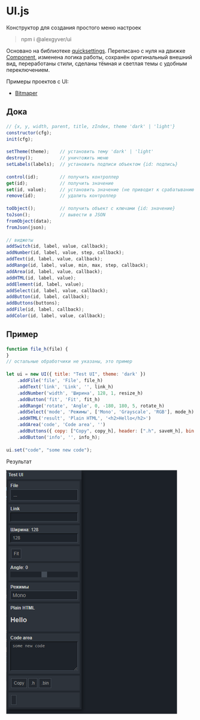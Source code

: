# UI.js
Конструктор для создания простого меню настроек

> npm i @alexgyver/ui

Основано на библиотеке [quicksettings](https://github.com/bit101/quicksettings). Переписано с нуля на движке [Component](https://github.com/bit101/quicksettings), изменена логика работы, сохранён оригинальный внешний вид, переработаны стили, сделаны тёмная и светлая темы с удобным переключением.

Примеры проектов с UI:
- [Bitmaper](https://alexgyver.github.io/Bitmaper/)

## Дока
```js
// {x, y, width, parent, title, zIndex, theme 'dark' | 'light'}
constructor(cfg);
init(cfg);

setTheme(theme);    // установить тему 'dark' | 'light'
destroy();          // уничтожить меню
setLabels(labels);  // установить подписи объектом {id: подпись}

control(id);        // получить контроллер
get(id);            // получить значение
set(id, value);     // установить значение (не приводит к срабатыванию коллбэка)
remove(id);         // удалить контроллер

toObject();         // получить объект с ключами {id: значение}
toJson();           // вывести в JSON
fromObject(data);
fromJson(json);

// виджеты
addSwitch(id, label, value, callback);
addNumber(id, label, value, step, callback);
addText(id, label, value, callback);
addRange(id, label, value, min, max, step, callback);
addArea(id, label, value, callback);
addHTML(id, label, value);
addElement(id, label, value);
addSelect(id, label, value, callback);
addButton(id, label, callback);
addButtons(buttons);
addFile(id, label, callback);
addColor(id, label, value, callback);
```

## Пример
```js
function file_h(file) {
}
// остальные обработчики не указаны, это пример

let ui = new UI({ title: "Test UI", theme: 'dark' })
    .addFile('file', 'File', file_h)
    .addText('link', 'Link', '', link_h)
    .addNumber('width', 'Ширина', 128, 1, resize_h)
    .addButton('fit', 'Fit', fit_h)
    .addRange('rotate', 'Angle', 0, -180, 180, 5, rotate_h)
    .addSelect('mode', 'Режимы', ['Mono', 'Grayscale', 'RGB'], mode_h)
    .addHTML('result', 'Plain HTML', '<h2>Hello</h2>')
    .addArea('code', 'Code area', '')
    .addButtons({ copy: ["Copy", copy_h], header: [".h", saveH_h], bin: [".bin", saveBin_h] })
    .addButton('info', '', info_h);

ui.set("code", "some new code");
```

Результат

![test](/img/test.png)